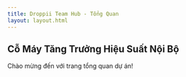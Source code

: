 ```yaml
---
title: Droppii Team Hub - Tổng Quan
layout: layout.html
---
```


<!-- Dán nội dung HTML của trang Tổng Quan từ Gemini vào đây -->
<section id="overview" class="text-center mb-24">
    <h2 class="text-3xl md:text-4xl font-extrabold text-gray-800 mb-4">Cỗ Máy Tăng Trưởng Hiệu Suất Nội Bộ</h2>
    <p class="max-w-3xl mx-auto text-gray-600 text-lg mb-12">
        Chào mừng đến với trang tổng quan dự án!
    </p>
</section>